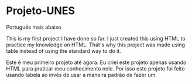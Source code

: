 # Projeto-UNES
Português mais abaixo

This is my first project I have done so far. I just created this using HTML to practice my knowledge on HTML. That´s why 
this project was made using table instead of using the standard way to do it.

Este é meu primeiro projeto até agora. Eu criei este projeto apenas usando HTML para praticar meu conhecimento nele. Por isso 
este projeto foi feito usando tabela ao invés de usar a maneira padrão de fazer um.
